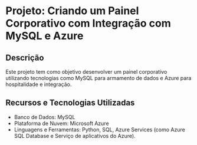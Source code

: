 # Projeto: Criando um Painel Corporativo com Integração com MySQL e Azure

## Descrição
Este projeto tem como objetivo desenvolver um painel corporativo utilizando tecnologias como MySQL para armamento de dados e Azure para hospitalidade e integração.

## Recursos e Tecnologias Utilizadas
 - Banco de Dados: MySQL
 - Plataforma de Nuvem: Microsoft Azure
 - Linguagens e Ferramentas: Python, SQL, Azure Services (como Azure SQL Database e
 Serviço de aplicativos do Azure).

